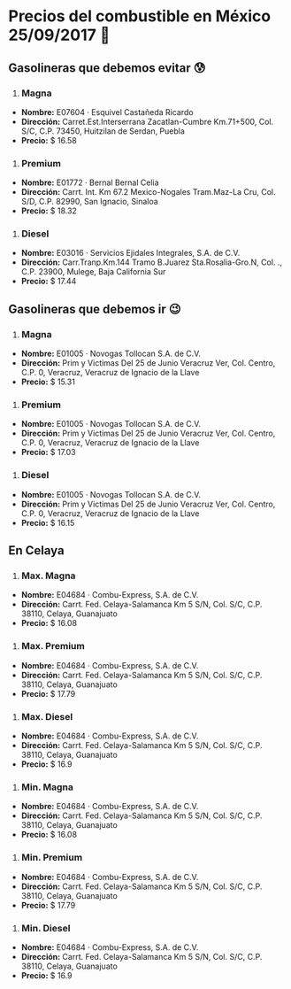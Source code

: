 # Precios del combustible en México 25/09/2017 :car:

## Gasolineras que debemos evitar :cold_sweat:
1. ### Magna
  * **Nombre:** E07604 · Esquivel Castañeda Ricardo
  * **Dirección:** Carret.Est.Interserrana Zacatlan-Cumbre Km.71+500, Col. S/C, C.P. 73450, Huitzilan de Serdan, Puebla
  * **Precio:** $ 16.58

1. ### Premium
  * **Nombre:** E01772 · Bernal Bernal Celia
  * **Dirección:** Carrt. Int. Km 67.2 Mexico-Nogales Tram.Maz-La Cru, Col. S/D, C.P. 82990, San Ignacio, Sinaloa
  * **Precio:** $ 18.32

1. ### Diesel
  * **Nombre:** E03016 · Servicios Ejidales Integrales, S.A. de C.V.
  * **Dirección:** Carr.Tranp.Km.144 Tramo B.Juarez Sta.Rosalia-Gro.N, Col. ., C.P. 23900, Mulege, Baja California Sur
  * **Precio:** $ 17.44


## Gasolineras que debemos ir :wink:
1. ### Magna
  * **Nombre:** E01005 · Novogas Tollocan S.A. de C.V.
  * **Dirección:** Prim y Victimas Del 25 de Junio  Veracruz Ver, Col. Centro, C.P. 0, Veracruz, Veracruz de Ignacio de la Llave
  * **Precio:** $ 15.31

1. ### Premium
  * **Nombre:** E01005 · Novogas Tollocan S.A. de C.V.
  * **Dirección:** Prim y Victimas Del 25 de Junio  Veracruz Ver, Col. Centro, C.P. 0, Veracruz, Veracruz de Ignacio de la Llave
  * **Precio:** $ 17.03

1. ### Diesel
  * **Nombre:** E01005 · Novogas Tollocan S.A. de C.V.
  * **Dirección:** Prim y Victimas Del 25 de Junio  Veracruz Ver, Col. Centro, C.P. 0, Veracruz, Veracruz de Ignacio de la Llave
  * **Precio:** $ 16.15


## En Celaya
1. ### Max. Magna
  * **Nombre:** E04684 · Combu-Express, S.A. de C.V.
  * **Dirección:** Carrt. Fed. Celaya-Salamanca Km 5 S/N, Col. S/C, C.P. 38110, Celaya, Guanajuato
  * **Precio:** $ 16.08

1. ### Max. Premium
  * **Nombre:** E04684 · Combu-Express, S.A. de C.V.
  * **Dirección:** Carrt. Fed. Celaya-Salamanca Km 5 S/N, Col. S/C, C.P. 38110, Celaya, Guanajuato
  * **Precio:** $ 17.79

1. ### Max. Diesel
  * **Nombre:** E04684 · Combu-Express, S.A. de C.V.
  * **Dirección:** Carrt. Fed. Celaya-Salamanca Km 5 S/N, Col. S/C, C.P. 38110, Celaya, Guanajuato
  * **Precio:** $ 16.9
1. ### Min. Magna
  * **Nombre:** E04684 · Combu-Express, S.A. de C.V.
  * **Dirección:** Carrt. Fed. Celaya-Salamanca Km 5 S/N, Col. S/C, C.P. 38110, Celaya, Guanajuato
  * **Precio:** $ 16.08

1. ### Min. Premium
  * **Nombre:** E04684 · Combu-Express, S.A. de C.V.
  * **Dirección:** Carrt. Fed. Celaya-Salamanca Km 5 S/N, Col. S/C, C.P. 38110, Celaya, Guanajuato
  * **Precio:** $ 17.79

1. ### Min. Diesel
  * **Nombre:** E04684 · Combu-Express, S.A. de C.V.
  * **Dirección:** Carrt. Fed. Celaya-Salamanca Km 5 S/N, Col. S/C, C.P. 38110, Celaya, Guanajuato
  * **Precio:** $ 16.9